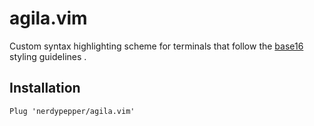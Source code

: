 # agila.vim

Custom syntax highlighting scheme for terminals that follow the [base16](http://chriskempson.com/projects/base16/) styling guidelines .

## Installation

```
Plug 'nerdypepper/agila.vim'
```
